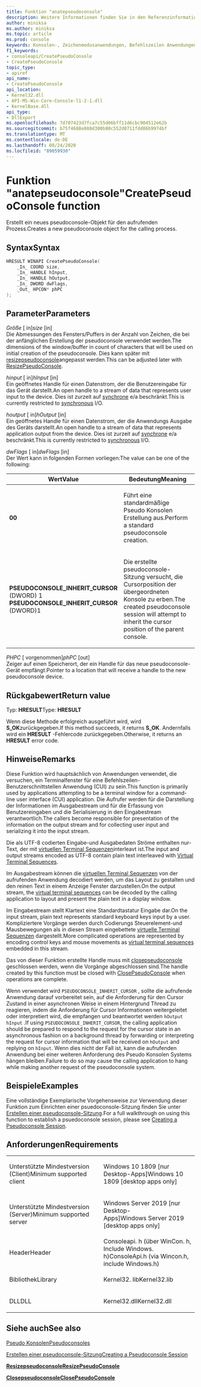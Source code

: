 ```yaml
---
title: Funktion "anatepseudoconsole"
description: Weitere Informationen finden Sie in den Referenzinformationen zur createpseudoconsole-Funktion, die eine neue pseudoconsole für den aufrufenden Prozess zugeordnet.
author: miniksa
ms.author: miniksa
ms.topic: article
ms.prod: console
keywords: Konsolen-, Zeichenmodusanwendungen, Befehlszeilen Anwendungen, Terminalanwendungen, Konsolen-API, Configuration Manager, pseudoconsole
f1_keywords:
- consoleapi/CreatePseudoConsole
- CreatePseudoConsole
topic_type:
- apiref
api_name:
- CreatePseudoConsole
api_location:
- Kernel32.dll
- API-MS-Win-Core-Console-l1-2-1.dll
- KernelBase.dll
api_type:
- DllExport
ms.openlocfilehash: 7d707423d7fca7c55d06bff11d6cbc904512e62b
ms.sourcegitcommit: b75f4688e080d300b80c552d0711fdd86b9974bf
ms.translationtype: MT
ms.contentlocale: de-DE
ms.lasthandoff: 08/24/2020
ms.locfileid: "89059930"
---
```

# <a name="createpseudoconsole-function"></a><span data-ttu-id="c72eb-104">Funktion "anatepseudoconsole"</span><span class="sxs-lookup"><span data-stu-id="c72eb-104">CreatePseudoConsole function</span></span>


<span data-ttu-id="c72eb-105">Erstellt ein neues pseudoconsole-Objekt für den aufrufenden Prozess.</span><span class="sxs-lookup"><span data-stu-id="c72eb-105">Creates a new pseudoconsole object for the calling process.</span></span>

<a name="syntax"></a><span data-ttu-id="c72eb-106">Syntax</span><span class="sxs-lookup"><span data-stu-id="c72eb-106">Syntax</span></span>
------

```C
HRESULT WINAPI CreatePseudoConsole(
    _In_ COORD size,
    _In_ HANDLE hInput,
    _In_ HANDLE hOutput,
    _In_ DWORD dwFlags,
    _Out_ HPCON* phPC
);
```

<a name="parameters"></a><span data-ttu-id="c72eb-107">Parameter</span><span class="sxs-lookup"><span data-stu-id="c72eb-107">Parameters</span></span>
----------

<span data-ttu-id="c72eb-108">*Größe* \[ in\]</span><span class="sxs-lookup"><span data-stu-id="c72eb-108">*size* \[in\]</span></span>  
<span data-ttu-id="c72eb-109">Die Abmessungen des Fensters/Puffers in der Anzahl von Zeichen, die bei der anfänglichen Erstellung der pseudoconsole verwendet werden.</span><span class="sxs-lookup"><span data-stu-id="c72eb-109">The dimensions of the window/buffer in count of characters that will be used on initial creation of the pseudoconsole.</span></span> <span data-ttu-id="c72eb-110">Dies kann später mit [resizepseudoconsole](resizepseudoconsole.md)angepasst werden.</span><span class="sxs-lookup"><span data-stu-id="c72eb-110">This can be adjusted later with [ResizePseudoConsole](resizepseudoconsole.md).</span></span>

<span data-ttu-id="c72eb-111">*hinput* \[ in\]</span><span class="sxs-lookup"><span data-stu-id="c72eb-111">*hInput* \[in\]</span></span>  
<span data-ttu-id="c72eb-112">Ein geöffnetes Handle für einen Datenstrom, der die Benutzereingabe für das Gerät darstellt.</span><span class="sxs-lookup"><span data-stu-id="c72eb-112">An open handle to a stream of data that represents user input to the device.</span></span> <span data-ttu-id="c72eb-113">Dies ist zurzeit auf [synchrone](https://docs.microsoft.com/windows/desktop/Sync/synchronization-and-overlapped-input-and-output) e/a beschränkt.</span><span class="sxs-lookup"><span data-stu-id="c72eb-113">This is currently restricted to [synchronous](https://docs.microsoft.com/windows/desktop/Sync/synchronization-and-overlapped-input-and-output) I/O.</span></span>

<span data-ttu-id="c72eb-114">*houtput* \[ in\]</span><span class="sxs-lookup"><span data-stu-id="c72eb-114">*hOutput* \[in\]</span></span>  
<span data-ttu-id="c72eb-115">Ein geöffnetes Handle für einen Datenstrom, der die Anwendungs Ausgabe des Geräts darstellt.</span><span class="sxs-lookup"><span data-stu-id="c72eb-115">An open handle to a stream of data that represents application output from the device.</span></span> <span data-ttu-id="c72eb-116">Dies ist zurzeit auf [synchrone](https://docs.microsoft.com/windows/desktop/Sync/synchronization-and-overlapped-input-and-output) e/a beschränkt.</span><span class="sxs-lookup"><span data-stu-id="c72eb-116">This is currently restricted to [synchronous](https://docs.microsoft.com/windows/desktop/Sync/synchronization-and-overlapped-input-and-output) I/O.</span></span>

<span data-ttu-id="c72eb-117">*dwFlags* \[ in\]</span><span class="sxs-lookup"><span data-stu-id="c72eb-117">*dwFlags* \[in\]</span></span>  
<span data-ttu-id="c72eb-118">Der Wert kann in folgenden Formen vorliegen:</span><span class="sxs-lookup"><span data-stu-id="c72eb-118">The value can be one of the following:</span></span>
<table>
<colgroup>
<col width="50%" />
<col width="50%" />
</colgroup>
<thead>
<tr class="header">
<th><span data-ttu-id="c72eb-119">Wert</span><span class="sxs-lookup"><span data-stu-id="c72eb-119">Value</span></span></th>
<th><span data-ttu-id="c72eb-120">Bedeutung</span><span class="sxs-lookup"><span data-stu-id="c72eb-120">Meaning</span></span></th>
</tr>
</thead>
<tbody>
<tr class="odd">
<td><span data-ttu-id="c72eb-121"><strong>0</strong></span><span class="sxs-lookup"><span data-stu-id="c72eb-121"><strong>0</strong></span></span></td>
<td><p><span data-ttu-id="c72eb-122">Führt eine standardmäßige Pseudo Konsolen Erstellung aus.</span><span class="sxs-lookup"><span data-stu-id="c72eb-122">Perform a standard pseudoconsole creation.</span></span></p></td>
</tr>
<tr class="even">
<td><span data-ttu-id="c72eb-123"><span id="PSEUDOCONSOLE_INHERIT_CURSOR"></span><span id="pseudoconsole_inherit_cursor"></span>
<strong>PSEUDOCONSOLE_INHERIT_CURSOR</strong> (DWORD) 1</span><span class="sxs-lookup"><span data-stu-id="c72eb-123"><span id="PSEUDOCONSOLE_INHERIT_CURSOR"></span><span id="pseudoconsole_inherit_cursor"></span>
<strong>PSEUDOCONSOLE_INHERIT_CURSOR</strong> (DWORD)1</span></span></td>
<td><p><span data-ttu-id="c72eb-124">Die erstellte pseudoconsole-Sitzung versucht, die Cursorposition der übergeordneten Konsole zu erben.</span><span class="sxs-lookup"><span data-stu-id="c72eb-124">The created pseudoconsole session will attempt to inherit the cursor position of the parent console.</span></span></p></td>
</tr>
</tbody>
</table>

<span data-ttu-id="c72eb-125">*PHPC* \[ vorgenommen\]</span><span class="sxs-lookup"><span data-stu-id="c72eb-125">*phPC* \[out\]</span></span>  
<span data-ttu-id="c72eb-126">Zeiger auf einen Speicherort, der ein Handle für das neue pseudoconsole-Gerät empfängt.</span><span class="sxs-lookup"><span data-stu-id="c72eb-126">Pointer to a location that will receive a handle to the new pseudoconsole device.</span></span>

<a name="return-value"></a><span data-ttu-id="c72eb-127">Rückgabewert</span><span class="sxs-lookup"><span data-stu-id="c72eb-127">Return value</span></span>
------------

<span data-ttu-id="c72eb-128">Typ: **HRESULT**</span><span class="sxs-lookup"><span data-stu-id="c72eb-128">Type: **HRESULT**</span></span>

<span data-ttu-id="c72eb-129">Wenn diese Methode erfolgreich ausgeführt wird, wird **S_OK**zurückgegeben.</span><span class="sxs-lookup"><span data-stu-id="c72eb-129">If this method succeeds, it returns **S_OK**.</span></span> <span data-ttu-id="c72eb-130">Andernfalls wird ein **HRESULT** -Fehlercode zurückgegeben.</span><span class="sxs-lookup"><span data-stu-id="c72eb-130">Otherwise, it returns an **HRESULT** error code.</span></span>

<a name="remarks"></a><span data-ttu-id="c72eb-131">Hinweise</span><span class="sxs-lookup"><span data-stu-id="c72eb-131">Remarks</span></span>
-------

<span data-ttu-id="c72eb-132">Diese Funktion wird hauptsächlich von Anwendungen verwendet, die versuchen, ein Terminalfenster für eine Befehlszeilen-Benutzerschnittstellen Anwendung (CUI) zu sein.</span><span class="sxs-lookup"><span data-stu-id="c72eb-132">This function is primarily used by applications attempting to be a terminal window for a command-line user interface (CUI) application.</span></span> <span data-ttu-id="c72eb-133">Die Aufrufer werden für die Darstellung der Informationen im Ausgabestream und für die Erfassung von Benutzereingaben und die Serialisierung in den Eingabestream verantwortlich.</span><span class="sxs-lookup"><span data-stu-id="c72eb-133">The callers become responsible for presentation of the information on the output stream and for collecting user input and serializing it into the input stream.</span></span>

<span data-ttu-id="c72eb-134">Die als UTF-8 codierten Eingabe-und Ausgabedaten Ströme enthalten nur-Text, der mit [virtuellen Terminal Sequenzen](console-virtual-terminal-sequences.md)interleavt ist.</span><span class="sxs-lookup"><span data-stu-id="c72eb-134">The input and output streams encoded as UTF-8 contain plain text interleaved with [Virtual Terminal Sequences](console-virtual-terminal-sequences.md).</span></span> 

<span data-ttu-id="c72eb-135">Im Ausgabestream können die [virtuellen Terminal Sequenzen](console-virtual-terminal-sequences.md) von der aufrufenden Anwendung decodiert werden, um das Layout zu gestalten und den reinen Text in einem Anzeige Fenster darzustellen.</span><span class="sxs-lookup"><span data-stu-id="c72eb-135">On the output stream, the [virtual terminal sequences](console-virtual-terminal-sequences.md) can be decoded by the calling application to layout and present the plain text in a display window.</span></span> 

<span data-ttu-id="c72eb-136">Im Eingabestream stellt Klartext eine Standardtastatur Eingabe dar.</span><span class="sxs-lookup"><span data-stu-id="c72eb-136">On the input stream, plain text represents standard keyboard keys input by a user.</span></span> <span data-ttu-id="c72eb-137">Kompliziertere Vorgänge werden durch Codierungs Steuerelement-und Mausbewegungen als in diesen Stream eingebettete [virtuelle Terminal Sequenzen](console-virtual-terminal-sequences.md) dargestellt.</span><span class="sxs-lookup"><span data-stu-id="c72eb-137">More complicated operations are represented by encoding control keys and mouse movements as [virtual terminal sequences](console-virtual-terminal-sequences.md) embedded in this stream.</span></span>

<span data-ttu-id="c72eb-138">Das von dieser Funktion erstellte Handle muss mit [closepseudoconsole](closepseudoconsole.md) geschlossen werden, wenn die Vorgänge abgeschlossen sind.</span><span class="sxs-lookup"><span data-stu-id="c72eb-138">The handle created by this function must be closed with [ClosePseudoConsole](closepseudoconsole.md) when operations are complete.</span></span>

<span data-ttu-id="c72eb-139">Wenn verwendet wird `PSEUDOCONSOLE_INHERIT_CURSOR` , sollte die aufrufende Anwendung darauf vorbereitet sein, auf die Anforderung für den Cursor Zustand in einer asynchronen Weise in einem Hintergrund Thread zu reagieren, indem die Anforderung für Cursor Informationen weitergeleitet oder interpretiert wird, die empfangen und beantwortet werden `hOutput` `hInput` .</span><span class="sxs-lookup"><span data-stu-id="c72eb-139">If using `PSEUDOCONSOLE_INHERIT_CURSOR`, the calling application should be prepared to respond to the request for the cursor state in an asynchronous fashion on a background thread by forwarding or interpreting the request for cursor information that will be received on `hOutput` and replying on `hInput`.</span></span> <span data-ttu-id="c72eb-140">Wenn dies nicht der Fall ist, kann die aufrufenden Anwendung bei einer weiteren Anforderung des Pseudo Konsolen Systems hängen bleiben.</span><span class="sxs-lookup"><span data-stu-id="c72eb-140">Failure to do so may cause the calling application to hang while making another request of the pseudoconsole system.</span></span>

<a name="examples"></a><span data-ttu-id="c72eb-141">Beispiele</span><span class="sxs-lookup"><span data-stu-id="c72eb-141">Examples</span></span>
--------

<span data-ttu-id="c72eb-142">Eine vollständige Exemplarische Vorgehensweise zur Verwendung dieser Funktion zum Einrichten einer psuedoconsole-Sitzung finden Sie unter [Erstellen einer pseudoconsole-Sitzung](creating-a-pseudoconsole-session.md).</span><span class="sxs-lookup"><span data-stu-id="c72eb-142">For a full walkthrough on using this function to establish a psuedoconsole session, please see [Creating a Pseudoconsole Session](creating-a-pseudoconsole-session.md).</span></span>

<a name="requirements"></a><span data-ttu-id="c72eb-143">Anforderungen</span><span class="sxs-lookup"><span data-stu-id="c72eb-143">Requirements</span></span>
------------

<table>
<colgroup>
<col width="50%" />
<col width="50%" />
</colgroup>
<tbody>
<tr class="odd">
<td><p><span data-ttu-id="c72eb-144">Unterstützte Mindestversion (Client)</span><span class="sxs-lookup"><span data-stu-id="c72eb-144">Minimum supported client</span></span></p></td>
<td><p><span data-ttu-id="c72eb-145">Windows 10 1809 [nur Desktop-Apps]</span><span class="sxs-lookup"><span data-stu-id="c72eb-145">Windows 10 1809 [desktop apps only]</span></span></p></td>
</tr>
<tr class="even">
<td><p><span data-ttu-id="c72eb-146">Unterstützte Mindestversion (Server)</span><span class="sxs-lookup"><span data-stu-id="c72eb-146">Minimum supported server</span></span></p></td>
<td><p><span data-ttu-id="c72eb-147">Windows Server 2019 [nur Desktop-Apps]</span><span class="sxs-lookup"><span data-stu-id="c72eb-147">Windows Server 2019 [desktop apps only]</span></span></p></td>
</tr>
<tr class="odd">
<td><p><span data-ttu-id="c72eb-148">Header</span><span class="sxs-lookup"><span data-stu-id="c72eb-148">Header</span></span></p></td>
<td><span data-ttu-id="c72eb-149">Consoleapi. h (über WinCon. h, Include Windows. h)</span><span class="sxs-lookup"><span data-stu-id="c72eb-149">ConsoleApi.h (via Wincon.h, include Windows.h)</span></span></td>
</tr>
<tr class="even">
<td><p><span data-ttu-id="c72eb-150">Bibliothek</span><span class="sxs-lookup"><span data-stu-id="c72eb-150">Library</span></span></p></td>
<td><span data-ttu-id="c72eb-151">Kernel32. lib</span><span class="sxs-lookup"><span data-stu-id="c72eb-151">Kernel32.lib</span></span></td>
</tr>
<tr class="odd">
<td><p><span data-ttu-id="c72eb-152">DLL</span><span class="sxs-lookup"><span data-stu-id="c72eb-152">DLL</span></span></p></td>
<td><span data-ttu-id="c72eb-153">Kernel32.dll</span><span class="sxs-lookup"><span data-stu-id="c72eb-153">Kernel32.dll</span></span></td>
</tr>
<tr class="even">
</tr>
<tr class="odd">
</tr>
<tr class="even">
</tr>
</tbody>
</table>

## <a name="span-idsee_alsospansee-also"></a><span data-ttu-id="c72eb-154"><span id="see_also"></span>Siehe auch</span><span class="sxs-lookup"><span data-stu-id="c72eb-154"><span id="see_also"></span>See also</span></span>


[<span data-ttu-id="c72eb-155">Pseudo Konsolen</span><span class="sxs-lookup"><span data-stu-id="c72eb-155">Pseudoconsoles</span></span>](pseudoconsoles.md)

[<span data-ttu-id="c72eb-156">Erstellen einer pseudoconsole-Sitzung</span><span class="sxs-lookup"><span data-stu-id="c72eb-156">Creating a Pseudoconsole Session</span></span>](creating-a-pseudoconsole-session.md)

[<span data-ttu-id="c72eb-157">**Resizepseudoconsole**</span><span class="sxs-lookup"><span data-stu-id="c72eb-157">**ResizePseudoConsole**</span></span>](resizepseudoconsole.md)

[<span data-ttu-id="c72eb-158">**Closepseudoconsole**</span><span class="sxs-lookup"><span data-stu-id="c72eb-158">**ClosePseudoConsole**</span></span>](closepseudoconsole.md)
